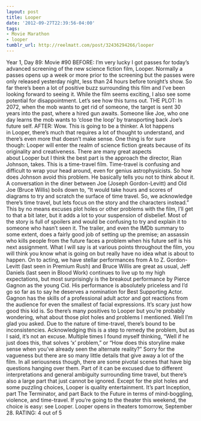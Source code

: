 ```yaml
---
layout: post
title: Looper
date: '2012-09-27T22:39:56-04:00'
tags:
- Movie Marathon
- looper
tumblr_url: http://reelmatt.com/post/32436294266/looper
---
```

Year 1, Day 89: Movie #90
BEFORE: I’m very lucky I got passes for today’s advanced screening of the new science fiction film, Looper. Normally a passes opens up a week or more prior to the screening but the passes were only released yesterday night, less than 24 hours before tonight’s show.
So far there’s been a lot of positive buzz surrounding this film and I’ve been looking forward to seeing it. While the film seems exciting, I also see some potential for disappointment. Let’s see how this turns out.
THE PLOT: In 2072, when the mob wants to get rid of someone, the target is sent 30 years into the past, where a hired gun awaits. Someone like Joe, who one day learns the mob wants to ‘close the loop’ by transporting back Joe’s future self.
AFTER: Wow. This is going to be a thinker. A lot happens in Looper, there’s much that requires a lot of thought to understand, and there’s even more that doesn’t make sense. One thing is for sure though: Looper will enter the realm of science fiction greats because of its originality and creativeness.
There are many great aspects about Looper but I think the best part is the approach the director, Rian Johnson, takes. This is a time-travel film. Time-travel is confusing and difficult to wrap your head around, even for genius astrophysicists. So how does Johnson avoid this problem. He basically tells you not to think about it. A conversation in the diner between Joe (Joseph Gordon-Levitt) and Old Joe (Bruce Willis) boils down to, “It would take hours and scores of diagrams to try and scratch the surface of time travel. So, we acknowledge there’s time travel, but lets focus on the story and the characters instead.” This by no means excuses plot holes or other problems with the film, I’ll get to that a bit later, but it adds a lot to your suspension of disbelief.
Most of the story is full of spoilers and would be confusing to try and explain it to someone who hasn’t seen it. The trailer, and even the IMDb summary to some extent, does a fairly good job of setting up the premise; an assassin who kills people from the future faces a problem when his future self is his next assignment. What I will say is at various points throughout the film, you will think you know what is going on but really have no idea what is about to happen.
On to acting, we have stellar performances from A to Z. Gordon-Levitt (last seen in Premium Rush) and Bruce Willis are great as usual, Jeff Daniels (last seen in Blood Work) continues to live up to my high expectations, but most surprisingly is the breakout performance by Pierce Gagnon as the young Cid. His performance is absolutely priceless and I’d go so far as to say he deserves a nomination for Best Supporting Actor. Gagnon has the skills of a professional adult actor and got reactions from the audience for even the smallest of facial expressions. It’s scary just how good this kid is.
So there’s many positives to Looper but you’re probably wondering, what about those plot holes and problems I mentioned. Well I’m glad you asked. Due to the nature of time-travel, there’s bound to be inconsistencies. Acknowledging this is a step to remedy the problem, but as I said, it’s not an excuse. Multiple times I found myself thinking, “Well if he just does this, that solves ‘x’ problem,” or “How does this storyline make sense when you’ve already seen the alternate reality?” Sorry for the vagueness but there are so many little details that give away a lot of the film. In all seriousness though, there are some pivotal scenes that have big questions hanging over them. Part of it can be excused due to different interpretations and general ambiguity surrounding time travel, but there’s also a large part that just cannot be ignored.
Except for the plot holes and some puzzling choices, Looper is quality entertainment. It’s part Inception, part The Terminator, and part Back to the Future in terms of mind-boggling, violence, and time-travel. If you’re going to the theater this weekend, the choice is easy: see Looper.
Looper opens in theaters tomorrow, September 28.
RATING: 4 out of 5
